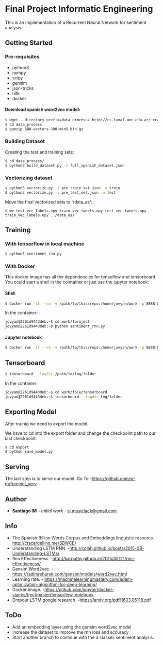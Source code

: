 # Final Project Informatic Engineering

This is an implementation of a Recurrent Neural Network for sentiment analysis.

## Getting Started

### Pre-requisites
* python3
* numpy
* scipy
* gensim
* json-tricks
* nltk
* docker

#### Download spanish word2vec model:

```sh
$ wget ‐‐directory-prefix=data_process/ http://cs.famaf.unc.edu.ar/~ccardellino/SBWCE/SBW-vectors-300-min5.bin.gz
$ cd data_process 
$ gunzip SBW-vectors-300-min5.bin.gz
```

### Building Dataset

Creating the test and training sets:

```sh
$ cd data_process/
$ python3 build_dataset.py -i full_spanish_dataset.json 
```

### Vectorizing dataset

```sh
$ python3 vectorize.py -i pre_train_set.json -o train
$ python3 vectorize.py -i pre_test_set.json -o test
```

Move the final vectorized sets to '/data_es':

```
$ mv test_vec_labels.npy train_vec_tweets.npy test_vec_tweets.npy train_vec_labels.npy ../data_es/
```

## Training
### With tensorflow in local machine

```sh
$ python3 sentiment_rnn.py
```
### With Docker
This docker image has all the dependencies for tensoflow and tensorboard.
You could start a shell in the cointainer or just use the jupyter notebook:
#### Shell
```sh
$ docker run -it --rm -v /path/to/this/repo:/home/jovyan/work -p 8888:8888 jupyter/tensorflow-notebook:latest bash
```
In the container:
```sh
jovyan@2261d9443deb:~$ cd work/fproject
jovyan@2261d9443deb:~$ python sentiment_rnn.py
```
#### Jupyter notebook
```sh
$ docker run -it --rm -v /path/to/this/repo:/home/jovyan/work -p 8888:8888 jupyter/tensorflow-notebook:latest
```

## Tensorboard
```sh
$ tensorboard --logdir /path/to/log/folder
```
In the container:
```sh
jovyan@2261d9443deb:~$ cd work/fpie/tensorboard
jovyan@2261d9443deb:~$ tensorboard --logdir log/folder
```

## Exporting Model

After trainig we need to export the model.

We have to cd into the export folder and change the checkpoint path to our last checkpoint.
```sh
$ cd export
$ python save_model.py
```

## Serving

The last step is to serve our model.
Go To -https://github.com/si-m/fproject_serv

## Author

* **Santiago IM** - *Initial work* - si.musielack@gmail.com

## Info

* The Spanish Billion Words Corpus and Embeddings linguistic resource. http://crscardellino.me/SBWCE/
* Understanding LSTM RNN. -http://colah.github.io/posts/2015-08-Understanding-LSTMs/
* Rnn Effectiveness. -http://karpathy.github.io/2015/05/21/rnn-effectiveness/
* Gensim Word2vec. - https://radimrehurek.com/gensim/models/word2vec.html
* Learning rate. - https://machinelearningmastery.com/adam-optimization-algorithm-for-deep-learning/
* Docker image. -https://github.com/jupyter/docker-stacks/tree/master/tensorflow-notebook
* Dropout LSTM google research. -https://arxiv.org/pdf/1603.05118.pdf

## ToDo

* Add an embedding layer using the gensim word2vec model
* Increase the dataset to improve the rnn loss and accuracy
* Start another branch to continue with the 3 classes sentiment analysis.